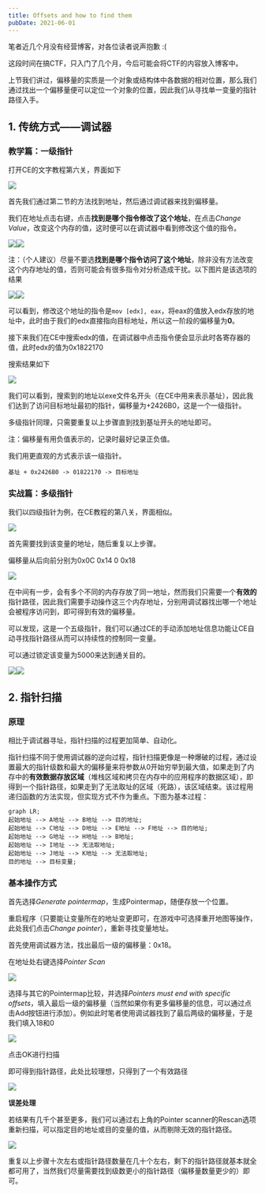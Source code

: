 ```yaml
---
title: Offsets and how to find them
pubDate: 2021-06-01
---
```


笔者近几个月没有经营博客，对各位读者说声抱歉 :(

这段时间在搞CTF，只入门了几个月，今后可能会将CTF的内容放入博客中。

上节我们讲过，偏移量的实质是一个对象或结构体中各数据的相对位置，那么我们通过找出一个偏移量便可以定位一个对象的位置，因此我们从寻找单一变量的指针路径入手。

## 1. 传统方式——调试器

### 教学篇：一级指针

打开CE的文字教程第六关，界面如下


![](<./assets/image (13) (1).png>)


首先我们通过第二节的方法找到地址，然后通过调试器来找到偏移量。

我们在地址点击右键，点击**找到是哪个指令修改了这个地址**，在点&#x51FB;_&#x43;hange Value_，改变这个内存的值，这时便可以在调试器中看到修改这个值的指令。


![](<./assets/image (17) (1).png>)![](<./assets/image (23).png>)


注：（个人建议）尽量不要选**找到是哪个指令访问了这个地址**，除非没有方法改变这个内存地址的值，否则可能会有很多指令对分析造成干扰。以下图片是该选项的结果


![](<./assets/image (7) (1).png>)![](<./assets/image (24) (1).png>)


可以看到，修改这个地址的指令是`mov [edx], eax`，将eax的值放入edx存放的地址中，此时由于我们的edx直接指向目标地址，所以这一阶段的偏移量为**0**。

接下来我们在CE中搜索edx的值，在调试器中点击指令便会显示此时各寄存器的值，此时edx的值为0x1822170

搜索结果如下


![](<./assets/image (21) (1).png>)


我们可以看到，搜索到的地址以exe文件名开头（在CE中用来表示基址），因此我们达到了访问目标地址最初的指针，偏移量为+2426B0，这是一个一级指针。

多级指针同理，只需要重复以上步骤直到找到基址开头的地址即可。

注：偏移量有用负值表示的，记录时最好记录正负值。

我们用更直观的方式表示该一级指针。

```
基址 + 0x2426B0 -> 01822170 -> 目标地址
```

### 实战篇：多级指针

我们以四级指针为例，在CE教程的第八关，界面相似。


![](<./assets/image (16) (1).png>)


首先需要找到该变量的地址，随后重复以上步骤。

偏移量从后向前分别为0x0C 0x14 0 0x18


![](<./assets/image (2) (1) (1).png>)


在中间有一步，会有多个不同的内存存放了同一地址，然而我们只需要一个**有效的**指针路径，因此我们需要手动操作这三个内存地址，分别用调试器找出哪一个地址会被程序访问到，即可得到有效的偏移量。

可以发现，这是一个五级指针，我们可以通过CE的手动添加地址信息功能让CE自动寻找指针路径从而可以持续性的控制同一变量。

可以通过锁定该变量为5000来达到通关目的。


![](<./assets/image (3) (1) (1) (1).png>)![](<./assets/image (32) (1).png>)


## 2. 指针扫描

### 原理

相比于调试器寻址，指针扫描的过程更加简单、自动化。

指针扫描不同于使用调试器的逆向过程，指针扫描更像是一种爆破的过程，通过设置最大的指针级数和最大的偏移量来将参数从0开始穷举到最大值，如果走到了内存中的**有效数据存放区域**（堆栈区域和拷贝在内存中的应用程序的数据区域），即得到一个指针路径，如果走到了无法取址的区域（死路），该区域结束。该过程用递归函数的方法实现，但实现方式不作为重点。下图为基本过程：

```mermaid
graph LR;
起始地址 --> A地址 --> B地址 --> 目的地址;
起始地址 --> C地址 --> D地址 --> E地址 --> F地址 --> 目的地址;
起始地址 --> G地址 --> H地址 --> B地址;
起始地址 --> I地址 --> 无法取地址;
起始地址 --> J地址 --> K地址 --> 无法取地址;
目的地址 --> 目标变量;
```

### 基本操作方式

首先选&#x62E9;_&#x47;enerate pointermap_，生成Pointermap，随便存放一个位置。

重启程序（只要能让变量所在的地址变更即可，在游戏中可选择重开地图等操作，此处我们点&#x51FB;_&#x43;hange pointer_），重新寻找变量地址。

首先使用调试器方法，找出最后一级的偏移量：0x18。

在地址处右键选&#x62E9;_&#x50;ointer Scan_


![](<./assets/image (12) (1).png>)


选择与其它的Pointermap比较，并选&#x62E9;_&#x50;ointers must end with specific offsets_，填入最后一级的偏移量（当然如果你有更多偏移量的信息，可以通过点击Add按钮进行添加）。例如此时笔者使用调试器找到了最后两级的偏移量，于是我们填入18和0


![](<./assets/image (22).png>)


点击OK进行扫描

即可得到指针路径，此处比较理想，只得到了一个有效路径


![](<./assets/image (27).png>)


**误差处理**

若结果有几千个甚至更多，我们可以通过右上角的Pointer scanner的Rescan选项重新扫描，可以指定目的地址或目的变量的值，从而剔除无效的指针路径。


![](<./assets/image (26).png>)


重复以上步骤十次左右或指针路径数量在几十个左右，剩下的指针路径就基本就全都可用了，当然我们尽量需要找到级数更小的指针路径（偏移量数量更少的）即可。
